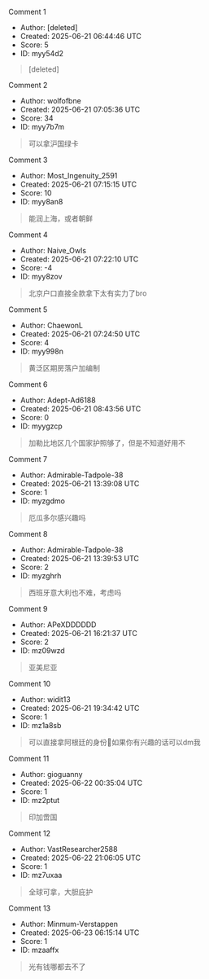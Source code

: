 Comment 1

- Author: [deleted]
- Created: 2025-06-21 06:44:46 UTC
- Score: 5
- ID: myy54d2

> [deleted]

Comment 2

- Author: wolfofbne
- Created: 2025-06-21 07:05:36 UTC
- Score: 34
- ID: myy7b7m

> 可以拿沪国绿卡

Comment 3

- Author: Most_Ingenuity_2591
- Created: 2025-06-21 07:15:15 UTC
- Score: 10
- ID: myy8an8

> 能润上海，或者朝鲜

Comment 4

- Author: Naive_Owls
- Created: 2025-06-21 07:22:10 UTC
- Score: -4
- ID: myy8zov

> 北京户口直接全款拿下太有实力了bro

Comment 5

- Author: ChaewonL
- Created: 2025-06-21 07:24:50 UTC
- Score: 4
- ID: myy998n

> 黄泛区期房落户加编制

Comment 6

- Author: Adept-Ad6188
- Created: 2025-06-21 08:43:56 UTC
- Score: 0
- ID: myygzcp

> 加勒比地区几个国家护照够了，但是不知道好用不

Comment 7

- Author: Admirable-Tadpole-38
- Created: 2025-06-21 13:39:08 UTC
- Score: 1
- ID: myzgdmo

> 厄瓜多尔感兴趣吗

Comment 8

- Author: Admirable-Tadpole-38
- Created: 2025-06-21 13:39:53 UTC
- Score: 2
- ID: myzghrh

> 西班牙意大利也不难，考虑吗

Comment 9

- Author: APeXDDDDDD
- Created: 2025-06-21 16:21:37 UTC
- Score: 2
- ID: mz09wzd

> 亚美尼亚

Comment 10

- Author: widit13
- Created: 2025-06-21 19:34:42 UTC
- Score: 1
- ID: mz1a8sb

> 可以直接拿阿根廷的身份🤔如果你有兴趣的话可以dm我

Comment 11

- Author: gioguanny
- Created: 2025-06-22 00:35:04 UTC
- Score: 1
- ID: mz2ptut

> 印加啻国

Comment 12

- Author: VastResearcher2588
- Created: 2025-06-22 21:06:05 UTC
- Score: 1
- ID: mz7uxaa

> 全球可拿，大胆庇护

Comment 13

- Author: Minmum-Verstappen
- Created: 2025-06-23 06:15:14 UTC
- Score: 1
- ID: mzaaffx

> 光有钱哪都去不了
